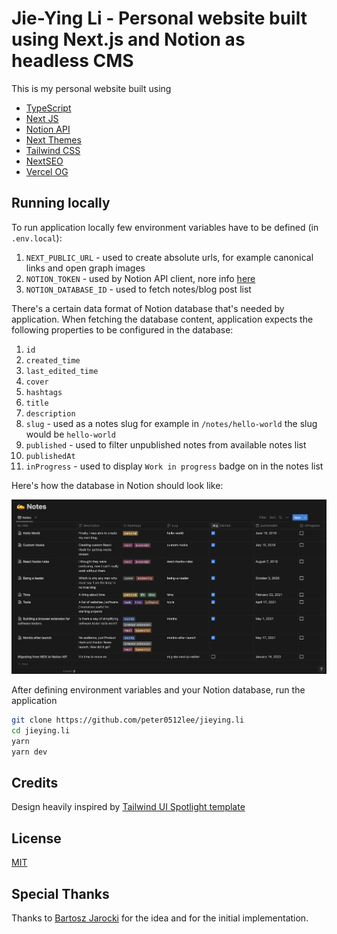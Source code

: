 <!-- ![screenshot](screenshots/screenshot.png) -->

# Jie-Ying Li - Personal website built using Next.js and Notion as headless CMS

This is my personal website built using

- [TypeScript](https://www.typescriptlang.org/)
- [Next JS](https://nextjs.org/)
- [Notion API](https://developers.notion.com/)
- [Next Themes](https://github.com/pacocoursey/next-themes)
- [Tailwind CSS](https://tailwindcss.com)
- [NextSEO](https://github.com/garmeeh/next-seo)
- [Vercel OG](https://vercel.com/docs/concepts/functions/edge-functions/og-image-generation)

## Running locally

To run application locally few environment variables have to be defined (in `.env.local`):

1. `NEXT_PUBLIC_URL` - used to create absolute urls, for example canonical links and open graph images
2. `NOTION_TOKEN` - used by Notion API client, nore info [here](https://developers.notion.com/docs/authorization)
3. `NOTION_DATABASE_ID` - used to fetch notes/blog post list

There's a certain data format of Notion database that's needed by application. When fetching the database content, application expects the following properties to be configured in the database:

1. `id`
2. `created_time`
3. `last_edited_time`
4. `cover`
5. `hashtags`
6. `title`
7. `description`
8. `slug` - used as a notes slug for example in `/notes/hello-world` the slug would be `hello-world`
9. `published` - used to filter unpublished notes from available notes list
10. `publishedAt`
11. `inProgress` - used to display `Work in progress` badge on in the notes list

Here's how the database in Notion should look like:

![notion](screenshots/notion.png)

After defining environment variables and your Notion database, run the application

```bash
git clone https://github.com/peter0512lee/jieying.li
cd jieying.li
yarn
yarn dev
```

<!-- ## OG images generation

Application generates Open Graph images automatically using lambda functions and Puppetter

Main page example
![main page OG image](https://jarocki.me/api/og?title=Bartosz%20Jarocki&description=A%20passionate%20software%20engineer%20with%20an%20eye%20for%20details%20based%20in%20Wroc%C5%82aw,%20Poland.)

Blog post example
![blog post OG image](https://jarocki.me/api/og?title=Monito,%20two%20weeks%20after%20launch&description=No%20audience,%20just%20Product%20Hunt%20and%20Hacker%20News%20launch.%20How%20did%20it%20go?) -->

## Credits

Design heavily inspired by [Tailwind UI Spotlight template](https://tailwindui.com/templates/spotlight)

## License

[MIT](https://choosealicense.com/licenses/mit/)

## Special Thanks

Thanks to [Bartosz Jarocki](https://github.com/BartoszJarocki) for the idea and for the initial implementation.
